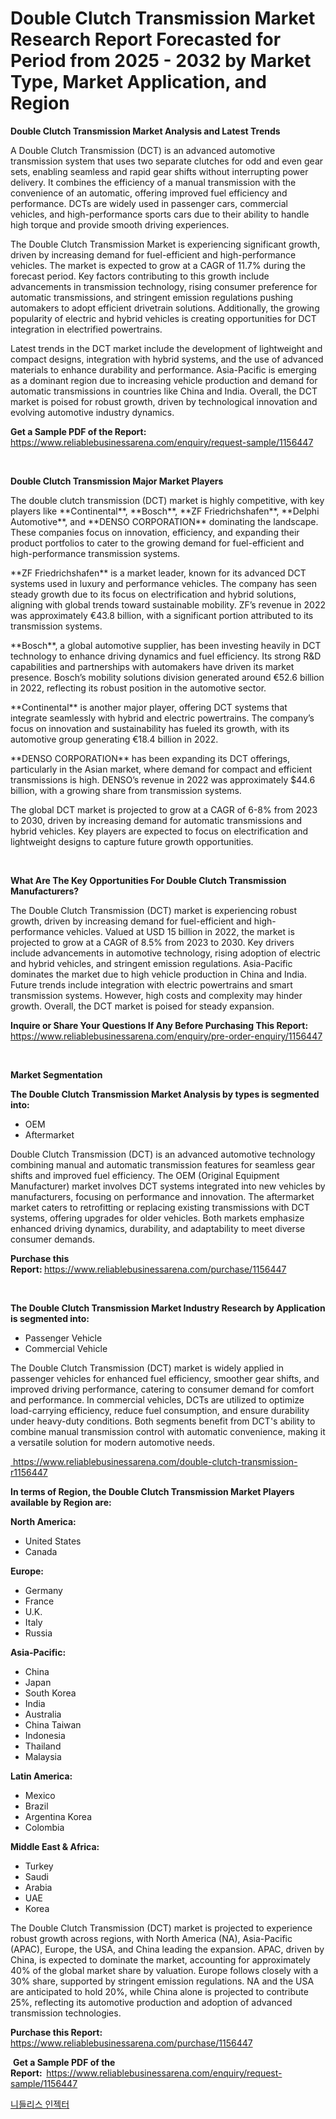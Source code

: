 <p><h1>Double Clutch Transmission Market Research Report Forecasted for Period from 2025 -  2032 by Market Type, Market Application, and Region</h1></p><p><strong>Double Clutch Transmission Market Analysis and Latest Trends</strong></p>
<p><p>A Double Clutch Transmission (DCT) is an advanced automotive transmission system that uses two separate clutches for odd and even gear sets, enabling seamless and rapid gear shifts without interrupting power delivery. It combines the efficiency of a manual transmission with the convenience of an automatic, offering improved fuel efficiency and performance. DCTs are widely used in passenger cars, commercial vehicles, and high-performance sports cars due to their ability to handle high torque and provide smooth driving experiences.</p><p>The Double Clutch Transmission Market is experiencing significant growth, driven by increasing demand for fuel-efficient and high-performance vehicles. The market is expected to grow at a CAGR of 11.7% during the forecast period. Key factors contributing to this growth include advancements in transmission technology, rising consumer preference for automatic transmissions, and stringent emission regulations pushing automakers to adopt efficient drivetrain solutions. Additionally, the growing popularity of electric and hybrid vehicles is creating opportunities for DCT integration in electrified powertrains.</p><p>Latest trends in the DCT market include the development of lightweight and compact designs, integration with hybrid systems, and the use of advanced materials to enhance durability and performance. Asia-Pacific is emerging as a dominant region due to increasing vehicle production and demand for automatic transmissions in countries like China and India. Overall, the DCT market is poised for robust growth, driven by technological innovation and evolving automotive industry dynamics.</p></p>
<p><strong>Get a Sample PDF of the Report:&nbsp;</strong> <a href="https://www.reliablebusinessarena.com/enquiry/request-sample/1156447?utm_campaign=1932&utm_medium=2&utm_source=Github&utm_content=ia&utm_term=23012025&utm_id=double-clutch-transmission">https://www.reliablebusinessarena.com/enquiry/request-sample/1156447</a></p>
<p>&nbsp;</p>
<p><strong>Double Clutch Transmission Major Market Players</strong></p>
<p><p>The double clutch transmission (DCT) market is highly competitive, with key players like **Continental**, **Bosch**, **ZF Friedrichshafen**, **Delphi Automotive**, and **DENSO CORPORATION** dominating the landscape. These companies focus on innovation, efficiency, and expanding their product portfolios to cater to the growing demand for fuel-efficient and high-performance transmission systems.</p><p>**ZF Friedrichshafen** is a market leader, known for its advanced DCT systems used in luxury and performance vehicles. The company has seen steady growth due to its focus on electrification and hybrid solutions, aligning with global trends toward sustainable mobility. ZF’s revenue in 2022 was approximately €43.8 billion, with a significant portion attributed to its transmission systems.</p><p>**Bosch**, a global automotive supplier, has been investing heavily in DCT technology to enhance driving dynamics and fuel efficiency. Its strong R&D capabilities and partnerships with automakers have driven its market presence. Bosch’s mobility solutions division generated around €52.6 billion in 2022, reflecting its robust position in the automotive sector.</p><p>**Continental** is another major player, offering DCT systems that integrate seamlessly with hybrid and electric powertrains. The company’s focus on innovation and sustainability has fueled its growth, with its automotive group generating €18.4 billion in 2022.</p><p>**DENSO CORPORATION** has been expanding its DCT offerings, particularly in the Asian market, where demand for compact and efficient transmissions is high. DENSO’s revenue in 2022 was approximately $44.6 billion, with a growing share from transmission systems.</p><p>The global DCT market is projected to grow at a CAGR of 6-8% from 2023 to 2030, driven by increasing demand for automatic transmissions and hybrid vehicles. Key players are expected to focus on electrification and lightweight designs to capture future growth opportunities.</p></p>
<p>&nbsp;</p>
<p><strong>What Are The Key Opportunities For Double Clutch Transmission Manufacturers?</strong></p>
<p><p>The Double Clutch Transmission (DCT) market is experiencing robust growth, driven by increasing demand for fuel-efficient and high-performance vehicles. Valued at USD 15 billion in 2022, the market is projected to grow at a CAGR of 8.5% from 2023 to 2030. Key drivers include advancements in automotive technology, rising adoption of electric and hybrid vehicles, and stringent emission regulations. Asia-Pacific dominates the market due to high vehicle production in China and India. Future trends include integration with electric powertrains and smart transmission systems. However, high costs and complexity may hinder growth. Overall, the DCT market is poised for steady expansion.</p></p>
<p><strong>Inquire or Share Your Questions If Any Before Purchasing This Report:</strong> <a href="https://www.reliablebusinessarena.com/enquiry/pre-order-enquiry/1156447?utm_campaign=1932&utm_medium=2&utm_source=Github&utm_content=ia&utm_term=23012025&utm_id=double-clutch-transmission">https://www.reliablebusinessarena.com/enquiry/pre-order-enquiry/1156447</a></p>
<p>&nbsp;</p>
<p><strong>Market Segmentation</strong></p>
<p><strong>The Double Clutch Transmission Market Analysis by types is segmented into:</strong></p>
<p><ul><li>OEM</li><li>Aftermarket</li></ul></p>
<p><p>Double Clutch Transmission (DCT) is an advanced automotive technology combining manual and automatic transmission features for seamless gear shifts and improved fuel efficiency. The OEM (Original Equipment Manufacturer) market involves DCT systems integrated into new vehicles by manufacturers, focusing on performance and innovation. The aftermarket market caters to retrofitting or replacing existing transmissions with DCT systems, offering upgrades for older vehicles. Both markets emphasize enhanced driving dynamics, durability, and adaptability to meet diverse consumer demands.</p></p>
<p><strong>Purchase this Report:&nbsp;</strong><a href="https://www.reliablebusinessarena.com/purchase/1156447?utm_campaign=1932&utm_medium=2&utm_source=Github&utm_content=ia&utm_term=23012025&utm_id=double-clutch-transmission">https://www.reliablebusinessarena.com/purchase/1156447</a></p>
<p>&nbsp;</p>
<p><strong>The Double Clutch Transmission Market Industry Research by Application is segmented into:</strong></p>
<p><ul><li>Passenger Vehicle</li><li>Commercial Vehicle</li></ul></p>
<p><p>The Double Clutch Transmission (DCT) market is widely applied in passenger vehicles for enhanced fuel efficiency, smoother gear shifts, and improved driving performance, catering to consumer demand for comfort and performance. In commercial vehicles, DCTs are utilized to optimize load-carrying efficiency, reduce fuel consumption, and ensure durability under heavy-duty conditions. Both segments benefit from DCT's ability to combine manual transmission control with automatic convenience, making it a versatile solution for modern automotive needs.</p></p>
<p><a href="https://www.reliablebusinessarena.com/double-clutch-transmission-r1156447?utm_campaign=1932&utm_medium=2&utm_source=Github&utm_content=ia&utm_term=23012025&utm_id=double-clutch-transmission">&nbsp;https://www.reliablebusinessarena.com/double-clutch-transmission-r1156447</a></p>
<p><strong>In terms of Region, the Double Clutch Transmission Market Players available by Region are:</strong></p>
<p>
    <p> <strong> North America: </strong>
        <ul>
            <li>United States</li>
            <li>Canada</li>
        </ul>
        </p> 
    <p> <strong> Europe: </strong>
        <ul>
            <li>Germany</li>
            <li>France</li>
            <li>U.K.</li>
            <li>Italy</li>
            <li>Russia</li>
        </ul>
        </p> 
    <p> <strong> Asia-Pacific: </strong>
        <ul>
            <li>China</li>
            <li>Japan</li>
            <li>South Korea</li>
            <li>India</li>
            <li>Australia</li>
            <li>China Taiwan</li>
            <li>Indonesia</li>
            <li>Thailand</li>
            <li>Malaysia</li>
        </ul>
        </p> 
    <p> <strong> Latin America: </strong>
        <ul>
            <li>Mexico</li>
            <li>Brazil</li>
            <li>Argentina Korea</li>
            <li>Colombia</li>
        </ul>
        </p> 
    <p> <strong> Middle East & Africa: </strong>
        <ul>
            <li>Turkey</li>
            <li>Saudi</li>
            <li>Arabia</li>
            <li>UAE</li>
            <li>Korea</li>
        </ul>
    </p>
    </p>
<p><p>The Double Clutch Transmission (DCT) market is projected to experience robust growth across regions, with North America (NA), Asia-Pacific (APAC), Europe, the USA, and China leading the expansion. APAC, driven by China, is expected to dominate the market, accounting for approximately 40% of the global market share by valuation. Europe follows closely with a 30% share, supported by stringent emission regulations. NA and the USA are anticipated to hold 20%, while China alone is projected to contribute 25%, reflecting its automotive production and adoption of advanced transmission technologies.</p></p>
<p><strong>Purchase this Report: </strong><a href="https://www.reliablebusinessarena.com/purchase/1156447?utm_campaign=1932&utm_medium=2&utm_source=Github&utm_content=ia&utm_term=23012025&utm_id=double-clutch-transmission">https://www.reliablebusinessarena.com/purchase/1156447</a></p>
<p>&nbsp;<strong>Get a Sample PDF of the Report:&nbsp;&nbsp;</strong><a href="https://www.reliablebusinessarena.com/enquiry/request-sample/1156447?utm_campaign=1932&utm_medium=2&utm_source=Github&utm_content=ia&utm_term=23012025&utm_id=double-clutch-transmission">https://www.reliablebusinessarena.com/enquiry/request-sample/1156447</a></p>
<p><strong></strong></p>
<p><p><a href="https://github.com/laholand/Market-Research-Report-List-6/blob/main/544781733291.md?utm_campaign=1932&utm_medium=2&utm_source=Github&utm_content=ia&utm_term=23012025&utm_id=double-clutch-transmission">니들리스 인젝터</a></p></p>